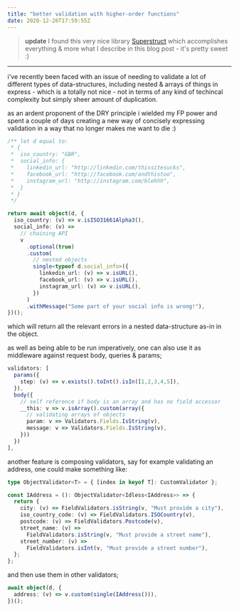 ```yaml
---
title: "better validation with higher-order functions"
date: 2020-12-26T17:59:55Z
---
```


> **update** I found this very nice library
> [Superstruct](https://github.com/ianstormtaylor/superstruct) which
> accomplishes everything & more what I describe in this blog post - it's pretty
> sweet :)

---

i've recently been faced with an issue of needing to validate a lot of different
types of data-structures, including nested & arrays of things in express - which
is a totally not nice - not in terms of any kind of techincal complexity but
simply sheer amount of duplication.

as an ardent proponent of the DRY principle i wielded my FP power and spent a
couple of days creating a new way of concisely expressing validation in a way
that no longer makes me want to die :)

```ts
/** let d equal to:
 * {
 *  iso_country: "GBR",
 *  social_info: {
 *    linkedin_url: "http://linkedin.com/thissitesucks",
 *    facebook_url: "http://facebook.com/andthistoo",
 *    instagram_url: "http://instagram.com/blehhh",
 *  }
 * }
 */

return await object(d, {
  iso_country: (v) => v.isISO31661Alpha3(),
  social_info: (v) =>
    // chaining API
    v
      .optional(true)
      .custom(
        // nested objects
        single<typeof d.social_info>({
          linkedin_url: (v) => v.isURL(),
          facebook_url: (v) => v.isURL(),
          instagram_url: (v) => v.isURL(),
        })
      )
      .withMessage("Some part of your social info is wrong!"),
})();
```

which will return all the relevant errors in a nested data-structure as-in in
the object.

as well as being able to be run imperatively, one can also use it as middleware
against request body, queries & params;

```ts
validators: [
  params({
    step: (v) => v.exists().toInt().isIn([1,2,3,4,5]),
  }),
  body({
    // self reference if body is an array and has no field accessor
    __this: v => v.isArray().custom(array({
      // validating arrays of objects
      param: v => Validators.Fields.IsString(v),
      message: v => Validators.Fields.IsString(v),
    }))
  })
],
```

another feature is composing validators, say for example validating an address,
one could make something like:

```ts
type ObjectValidator<T> = { [index in keyof T]: CustomValidator };

const IAddress = (): ObjectValidator<Idless<IAddress>> => {
  return {
    city: (v) => FieldValidators.isString(v, "Must provide a city"),
    iso_country_code: (v) => FieldValidators.ISOCountry(v),
    postcode: (v) => FieldValidators.Postcode(v),
    street_name: (v) =>
      FieldValidators.isString(v, "Must provide a street name"),
    street_number: (v) =>
      FieldValidators.isInt(v, "Must provide a street number"),
  };
};
```

and then use them in other validators;

```ts
await object(d, {
  address: (v) => v.custom(single(IAddress())),
})();
```
